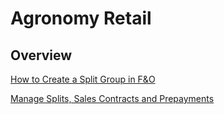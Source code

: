 ﻿# Agronomy Retail


## Overview

[How to Create a Split Group in F&O](./Create-Split-Group-in-F&O.md) 

[Manage Splits, Sales Contracts and Prepayments](./ManagingSplits_SalesContracts_Prepayments.md) 

